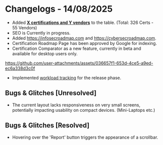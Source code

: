 # Changelogs - 14/08/2025
- Added <b><ins>X certifications and Y vendors</ins></b> to the table. (Total: 326 Certs - 55 Vendors)
- SEO is Currently in progress.
- Added https://infosecroadmap.com and https://cybersecroadmap.com.
- Certification Roadmap Page has been approved by Google for indexing.
- Certification Comparator as a new feature, currently in beta and available for desktop users only.

https://github.com/user-attachments/assets/036657f1-653d-4ce5-a9ed-ec6a338d3c0f

- Implemented [workload tracking](https://github.com/Dragkob/Security-Certification-Roadmap) for the release phase. 

## Bugs & Glitches [Unresolved]
- The current layout lacks responsiveness on very small screens, potentially impacting usability on compact devices. (Mini-Laptops etc.)

## Bugs & Glitches [Resolved]
- Hovering over the 'Report' button triggers the appearance of a scrollbar.
